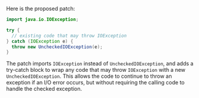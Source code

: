 Here is the proposed patch:

```java
import java.io.IOException;

try {
  // existing code that may throw IOException
} catch (IOException e) {
  throw new UncheckedIOException(e);
}
```

The patch imports `IOException` instead of `UncheckedIOException`, and adds a try-catch block to wrap any code that may throw `IOException` with a new `UncheckedIOException`. This allows the code to continue to throw an exception if an I/O error occurs, but without requiring the calling code to handle the checked exception.
